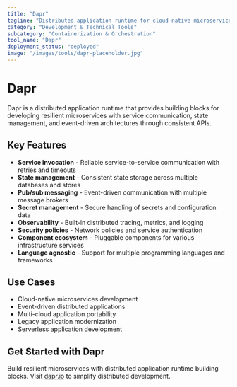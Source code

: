 ```yaml
---
title: "Dapr"
tagline: "Distributed application runtime for cloud-native microservices development"
category: "Development & Technical Tools"
subcategory: "Containerization & Orchestration"
tool_name: "Dapr"
deployment_status: "deployed"
image: "/images/tools/dapr-placeholder.jpg"
---
```


# Dapr

Dapr is a distributed application runtime that provides building blocks for developing resilient microservices with service communication, state management, and event-driven architectures through consistent APIs.

## Key Features

- **Service invocation** - Reliable service-to-service communication with retries and timeouts
- **State management** - Consistent state storage across multiple databases and stores
- **Pub/sub messaging** - Event-driven communication with multiple message brokers
- **Secret management** - Secure handling of secrets and configuration data
- **Observability** - Built-in distributed tracing, metrics, and logging
- **Security policies** - Network policies and service authentication
- **Component ecosystem** - Pluggable components for various infrastructure services
- **Language agnostic** - Support for multiple programming languages and frameworks

## Use Cases

- Cloud-native microservices development
- Event-driven distributed applications
- Multi-cloud application portability
- Legacy application modernization
- Serverless application development

## Get Started with Dapr

Build resilient microservices with distributed application runtime building blocks. Visit [dapr.io](https://dapr.io) to simplify distributed development.